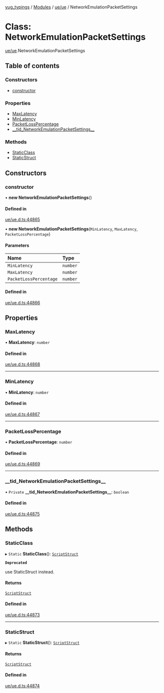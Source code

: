[yug_typings](../README.md) / [Modules](../modules.md) / [ue/ue](../modules/ue_ue.md) / NetworkEmulationPacketSettings

# Class: NetworkEmulationPacketSettings

[ue/ue](../modules/ue_ue.md).NetworkEmulationPacketSettings

## Table of contents

### Constructors

- [constructor](ue_ue.NetworkEmulationPacketSettings.md#constructor)

### Properties

- [MaxLatency](ue_ue.NetworkEmulationPacketSettings.md#maxlatency)
- [MinLatency](ue_ue.NetworkEmulationPacketSettings.md#minlatency)
- [PacketLossPercentage](ue_ue.NetworkEmulationPacketSettings.md#packetlosspercentage)
- [\_\_tid\_NetworkEmulationPacketSettings\_\_](ue_ue.NetworkEmulationPacketSettings.md#__tid_networkemulationpacketsettings__)

### Methods

- [StaticClass](ue_ue.NetworkEmulationPacketSettings.md#staticclass)
- [StaticStruct](ue_ue.NetworkEmulationPacketSettings.md#staticstruct)

## Constructors

### constructor

• **new NetworkEmulationPacketSettings**()

#### Defined in

[ue/ue.d.ts:44865](https://github.com/YugMetaverse/yug_typings/blob/25cad34/ue/ue.d.ts#L44865)

• **new NetworkEmulationPacketSettings**(`MinLatency`, `MaxLatency`, `PacketLossPercentage`)

#### Parameters

| Name | Type |
| :------ | :------ |
| `MinLatency` | `number` |
| `MaxLatency` | `number` |
| `PacketLossPercentage` | `number` |

#### Defined in

[ue/ue.d.ts:44866](https://github.com/YugMetaverse/yug_typings/blob/25cad34/ue/ue.d.ts#L44866)

## Properties

### MaxLatency

• **MaxLatency**: `number`

#### Defined in

[ue/ue.d.ts:44868](https://github.com/YugMetaverse/yug_typings/blob/25cad34/ue/ue.d.ts#L44868)

___

### MinLatency

• **MinLatency**: `number`

#### Defined in

[ue/ue.d.ts:44867](https://github.com/YugMetaverse/yug_typings/blob/25cad34/ue/ue.d.ts#L44867)

___

### PacketLossPercentage

• **PacketLossPercentage**: `number`

#### Defined in

[ue/ue.d.ts:44869](https://github.com/YugMetaverse/yug_typings/blob/25cad34/ue/ue.d.ts#L44869)

___

### \_\_tid\_NetworkEmulationPacketSettings\_\_

• `Private` **\_\_tid\_NetworkEmulationPacketSettings\_\_**: `boolean`

#### Defined in

[ue/ue.d.ts:44875](https://github.com/YugMetaverse/yug_typings/blob/25cad34/ue/ue.d.ts#L44875)

## Methods

### StaticClass

▸ `Static` **StaticClass**(): [`ScriptStruct`](ue_ue.ScriptStruct.md)

**`Deprecated`**

use StaticStruct instead.

#### Returns

[`ScriptStruct`](ue_ue.ScriptStruct.md)

#### Defined in

[ue/ue.d.ts:44873](https://github.com/YugMetaverse/yug_typings/blob/25cad34/ue/ue.d.ts#L44873)

___

### StaticStruct

▸ `Static` **StaticStruct**(): [`ScriptStruct`](ue_ue.ScriptStruct.md)

#### Returns

[`ScriptStruct`](ue_ue.ScriptStruct.md)

#### Defined in

[ue/ue.d.ts:44874](https://github.com/YugMetaverse/yug_typings/blob/25cad34/ue/ue.d.ts#L44874)
